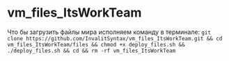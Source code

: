 # vm_files_ItsWorkTeam

Что бы загрузить файлы мира исполняем команду в терминале:
`git clone https://github.com/InvalitSyntax/vm_files_ItsWorkTeam.git && cd vm_files_ItsWorkTeam/files && chmod +x deploy_files.sh && ./deploy_files.sh && cd && rm -rf vm_files_ItsWorkTeam`
